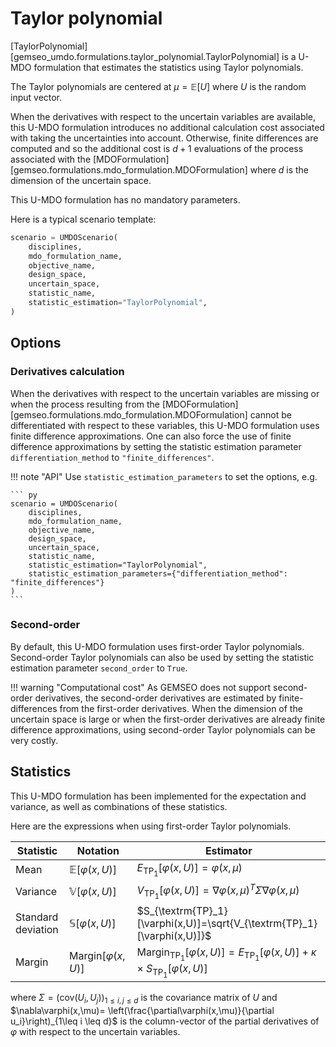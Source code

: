 <!--
 Copyright 2021 IRT Saint Exupéry, https://www.irt-saintexupery.com

 This work is licensed under the Creative Commons Attribution-ShareAlike 4.0
 International License. To view a copy of this license, visit
 http://creativecommons.org/licenses/by-sa/4.0/ or send a letter to Creative
 Commons, PO Box 1866, Mountain View, CA 94042, USA.
-->

# Taylor polynomial

[TaylorPolynomial][gemseo_umdo.formulations.taylor_polynomial.TaylorPolynomial]
is a U-MDO formulation that estimates the statistics
using Taylor polynomials.

The Taylor polynomials are centered at $\mu=\mathbb{E}[U]$
where $U$ is the random input vector.

When the derivatives with respect to the uncertain variables are available,
this U-MDO formulation introduces no additional calculation cost
associated with taking the uncertainties into account.
Otherwise,
finite differences are computed
and so the additional cost is $d+1$ evaluations of the process
associated with the [MDOFormulation][gemseo.formulations.mdo_formulation.MDOFormulation]
where $d$ is the dimension of the uncertain space.

This U-MDO formulation has no mandatory parameters.

Here is a typical scenario template:

``` py
scenario = UMDOScenario(
    disciplines,
    mdo_formulation_name,
    objective_name,
    design_space,
    uncertain_space,
    statistic_name,
    statistic_estimation="TaylorPolynomial",
)
```

## Options

### Derivatives calculation

When the derivatives with respect to the uncertain variables are missing
or when the process
resulting from the [MDOFormulation][gemseo.formulations.mdo_formulation.MDOFormulation]
cannot be differentiated with respect to these variables,
this U-MDO formulation uses finite difference approximations.
One can also force the use of finite difference approximations
by setting the statistic estimation parameter `differentiation_method`
to `"finite_differences"`.

!!! note "API"
    Use `statistic_estimation_parameters` to set the options,
    e.g.

    ``` py
    scenario = UMDOScenario(
        disciplines,
        mdo_formulation_name,
        objective_name,
        design_space,
        uncertain_space,
        statistic_name,
        statistic_estimation="TaylorPolynomial",
        statistic_estimation_parameters={"differentiation_method": "finite_differences"}
    )
    ```

### Second-order

By default,
this U-MDO formulation uses first-order Taylor polynomials.
Second-order Taylor polynomials can also be used
by setting the statistic estimation parameter `second_order` to `True`.

!!! warning "Computational cost"
    As GEMSEO does not support second-order derivatives,
    the second-order derivatives are estimated by finite-differences
    from the first-order derivatives.
    When the dimension of the uncertain space is large
    or when the first-order derivatives
    are already finite difference approximations,
    using second-order Taylor polynomials can be very costly.

## Statistics

This U-MDO formulation has been implemented for the expectation and variance,
as well as combinations of these statistics.

Here are the expressions when using first-order Taylor polynomials.

| Statistic          | Notation                         | Estimator                                                                                                                    |
|--------------------|----------------------------------|------------------------------------------------------------------------------------------------------------------------------|
| Mean               | $\mathbb{E}[\varphi(x,U)]$       | $E_{\textrm{TP}_1}[\varphi(x,U)]=\varphi(x,\mu)$                                                                             |
| Variance           | $\mathbb{V}[\varphi(x,U)]$       | $V_{\textrm{TP}_1}[\varphi(x,U)]=\nabla\varphi(x,\mu)^T\Sigma \nabla\varphi(x,\mu)$                                          |
| Standard deviation | $\mathbb{S}[\varphi(x,U)]$       | $S_{\textrm{TP}_1}[\varphi(x,U)]=\sqrt{V_{\textrm{TP}_1}[\varphi(x,U)]}$                                                     |
| Margin             | $\textrm{Margin}[\varphi(x,U)]$  | $\textrm{Margin}_{\textrm{TP}_1}[\varphi(x,U)]=E_{\textrm{TP}_1}[\varphi(x,U)]+\kappa\times S_{\textrm{TP}_1}[\varphi(x,U)]$ |

where
$\Sigma=\left(\textrm{cov}(U_i,U_j)\right)_{1\leq i,j\leq d}$
is the covariance matrix of $U$
and
$\nabla\varphi(x,\mu)=
\left(\frac{\partial\varphi(x,\mu)}{\partial u_i}\right)_{1\leq i \leq d}$
is the column-vector of the partial derivatives of $\varphi$
with respect to the uncertain variables.
